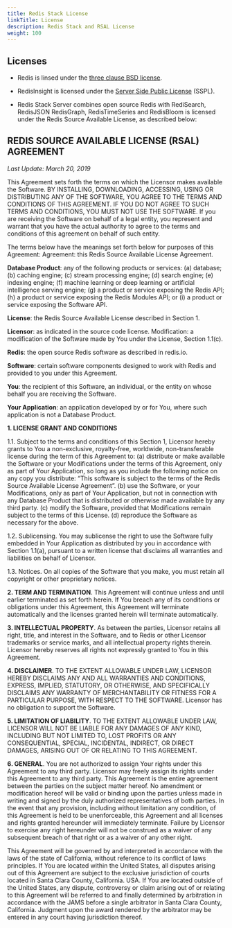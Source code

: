 ```yaml
---
title: Redis Stack License
linkTitle: License
description: Redis Stack and RSAL License
weight: 100
---
```


## Licenses

* Redis is linsed under the [three clause BSD license](/docs/about/license/).

* RedisInsight is licensed under the [Server Side Public License](https://en.wikipedia.org/wiki/Server_Side_Public_License) (SSPL).

* Redis Stack Server combines open source Redis with RediSearch, RedisJSON RedisGraph, RedisTimeSeries and RedisBloom is licensed under the Redis Source Available License, as described below:

## REDIS SOURCE AVAILABLE LICENSE (RSAL) AGREEMENT

_Last Update: March 20, 2019_

This Agreement sets forth the terms on which the Licensor makes available the Software. BY INSTALLING, DOWNLOADING, ACCESSING, USING OR DISTRIBUTING ANY OF THE SOFTWARE, YOU AGREE TO THE TERMS AND CONDITIONS OF THIS AGREEMENT. IF YOU DO NOT AGREE TO SUCH TERMS AND CONDITIONS, YOU MUST NOT USE THE SOFTWARE. If you are receiving the Software on behalf of a legal entity, you represent and warrant that you have the actual authority to agree to the terms and conditions of this agreement on behalf of such entity.

The terms below have the meanings set forth below for purposes of this Agreement: Agreement​: this Redis Source Available License Agreement.

**Database Product​**: any of the following products or services: (a) database; (b) caching engine; (c) stream processing engine; (d) search engine; (e) indexing engine; (f) machine learning or deep learning or artificial intelligence serving engine; (g) a product or service exposing the Redis API; (h) a product or service exposing the Redis Modules API; or (i) a product or service exposing the Software API.

**License**​: the Redis Source Available License described in Section 1.

**Licensor**​: ​as indicated in the source code license.
Modification​:​ ​a modification of the Software made by You under the License, Section 1.1(c).

**Redis**​: the open source Redis software as described in redis.io.

**Software**​: certain software components designed to work with Redis and provided to you under this Agreement.

**You**​: the recipient of this Software, an individual, or the entity on whose behalf you are receiving the Software.

**Your Application**​: an application developed by or for You, where such application is not a Database Product.

**1. LICENSE GRANT AND CONDITIONS**

1.1. Subject to the terms and conditions of this Section 1, Licensor hereby grants to You a non-exclusive, royalty-free, worldwide, non-transferable license during the term of this Agreement to:
(a) distribute ​or make available the Software or your Modifications under the terms of this Agreement, only as part of Your Application, so long as you include the following notice on any copy you distribute: “This software is subject to the terms of the Redis Source Available License Agreement”.
(b) use​ the Software, or your Modifications, only as part of Your Application, but not in connection with any Database Product that is distributed or otherwise made available by any third party.
(c) modify ​the Software, provided that Modifications remain subject to the terms of this License. (d) reproduce​ the Software as necessary for the above.

1.2. Sublicensing​. You may sublicense the right to use the Software fully embedded in Your Application as distributed by you in accordance with Section 1.1(a), pursuant to a written license that disclaims all warranties and liabilities on behalf of Licensor.

1.3. Notices​. On all copies of the Software that you make, you must retain all copyright or other proprietary notices.

**2. TERM AND TERMINATION​**. This Agreement will continue unless and until earlier terminated as set forth herein. If You breach any of its conditions or obligations under this Agreement, this Agreement will terminate automatically and the licenses granted herein will terminate automatically.

**3. INTELLECTUAL PROPERTY​**. As between the parties, Licensor retains all right, title, and interest in the Software, and to Redis or other Licensor trademarks or service marks, and all intellectual property rights therein. Licensor hereby reserves all rights not expressly granted to You in this Agreement.

**4. DISCLAIMER​**. TO THE EXTENT ALLOWABLE UNDER LAW, LICENSOR HEREBY DISCLAIMS ANY AND ALL WARRANTIES AND CONDITIONS, EXPRESS, IMPLIED, STATUTORY, OR OTHERWISE, AND SPECIFICALLY DISCLAIMS ANY WARRANTY OF MERCHANTABILITY OR FITNESS FOR A PARTICULAR PURPOSE, WITH RESPECT TO THE SOFTWARE. Licensor has no obligation to support the Software.

**5. LIMITATION OF LIABILITY​**. TO THE EXTENT ALLOWABLE UNDER LAW, LICENSOR WILL NOT BE LIABLE FOR ANY DAMAGES OF ANY KIND, INCLUDING BUT NOT LIMITED TO, LOST PROFITS OR ANY CONSEQUENTIAL, SPECIAL, INCIDENTAL, INDIRECT, OR DIRECT DAMAGES, ARISING OUT OF OR RELATING TO THIS AGREEMENT.

**6. GENERAL**​. You are not authorized to assign Your rights under this Agreement to any third party. Licensor may freely assign its rights under this Agreement to any third party. This Agreement is the entire agreement between the parties on the subject matter hereof. No amendment or modification hereof will be valid or binding upon the parties unless made in writing and signed by the duly authorized representatives of both parties. In the event that any provision, including without limitation any condition, of this Agreement is held to be unenforceable, this Agreement and all licenses and rights granted hereunder will immediately terminate. Failure by Licensor to exercise any right hereunder will not be construed as a waiver of any subsequent breach of that right or as a waiver of any other right.

This Agreement will be governed by and interpreted in accordance with the laws of the state of California, without reference to its conflict of laws principles. If You are located within the United States, all disputes arising out of this Agreement are subject to the exclusive jurisdiction of courts located in Santa Clara County, California. USA. If You are located outside of the United States, any dispute, controversy or claim arising out of or relating to this Agreement will be referred to and finally determined by arbitration in accordance with the JAMS before a single arbitrator in Santa Clara County, California. Judgment upon the award rendered by the arbitrator may be entered in any court having jurisdiction thereof.
